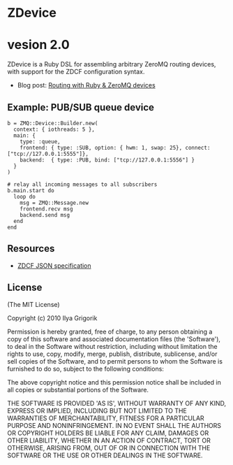 # ZDevice
# vesion 2.0

ZDevice is a Ruby DSL for assembling arbitrary ZeroMQ routing devices, with support for the ZDCF configuration syntax.

 * Blog post: [Routing with Ruby & ZeroMQ devices](http://www.igvita.com/2010/11/17/routing-with-ruby-zeromq-devices/)

## Example: PUB/SUB queue device

    b = ZMQ::Device::Builder.new(
      context: { iothreads: 5 },
      main: {
        type: :queue,
        frontend: { type: :SUB, option: { hwm: 1, swap: 25}, connect: ["tcp://127.0.0.1:5555"]},
        backend:  { type: :PUB, bind: ["tcp://127.0.0.1:5556"] }
      }
    )

    # relay all incoming messages to all subscribers
    b.main.start do
      loop do
        msg = ZMQ::Message.new
        frontend.recv msg
        backend.send msg
      end
    end

## Resources

* [ZDCF JSON specification](http://rfc.zeromq.org/spec:3)

## License

(The MIT License)

Copyright (c) 2010 Ilya Grigorik

Permission is hereby granted, free of charge, to any person obtaining a copy of this software and associated documentation files (the 'Software'), to deal in the Software without restriction, including without limitation the rights to use, copy, modify, merge, publish, distribute, sublicense, and/or sell copies of the Software, and to permit persons to whom the Software is furnished to do so, subject to the following conditions:

The above copyright notice and this permission notice shall be included in all copies or substantial portions of the Software.

THE SOFTWARE IS PROVIDED 'AS IS', WITHOUT WARRANTY OF ANY KIND, EXPRESS OR IMPLIED, INCLUDING BUT NOT LIMITED TO THE WARRANTIES OF MERCHANTABILITY, FITNESS FOR A PARTICULAR PURPOSE AND NONINFRINGEMENT. IN NO EVENT SHALL THE AUTHORS OR COPYRIGHT HOLDERS BE LIABLE FOR ANY CLAIM, DAMAGES OR OTHER LIABILITY, WHETHER IN AN ACTION OF CONTRACT, TORT OR OTHERWISE, ARISING FROM, OUT OF OR IN CONNECTION WITH THE SOFTWARE OR THE USE OR OTHER DEALINGS IN THE SOFTWARE.
